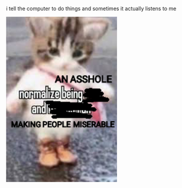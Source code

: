 i tell the computer to do things and sometimes it actually listens to me
<!--START_SECTION:update_image-->
<img src=https://raw.githubusercontent.com/sneakykestrel/sneakykestrel/main/.github/images/normalise-being-an-asshole.png height="" width="300" align=left alt=kitty />
<!--END_SECTION:update_image-->


